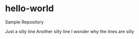 # hello-world
Sample Repository


Just a silly line
Another silly line
I wonder why the lines are silly
